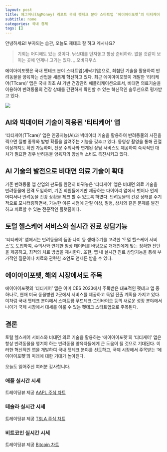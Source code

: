 ```yaml
---
layout: post
title: 애그머니(AgMoney) 리포트 국내 펫테크 분야 스타트업 ‘에이아이포펫’의 티티케어 앱, 반려동물 건강관리 혁신
subtitle: none
categories: 국내 경제
tags: []
---
```


안녕하세요! 부자되는 습관, 오늘도 제테크 잘 하고 계시나요?

> 기회는 어디에도 있는 것이다. 낚싯대를 던져놓고 항상 준비하라. 없을 것같이 보이는 곳에 언제나 고기는 있다. _ 오비디우스




에이아이포펫은 국내 펫테크 분야 스타트업(새싹기업)으로, 최첨단 기술을 활용하여 반려동물을 양육하는 산업을 새롭게 혁신하고 있다. 최근 에이아이포펫이 개발한 ‘티티케어(TTcare)’ 앱은 국내 최초 AI 기반 건강관리 애플리케이션으로서, 비대면 의료기술을 이용하여 반려동물의 건강 상태를 간편하게 확인할 수 있는 혁신적인 솔루션으로 평가받고 있다.



![](https://source.unsplash.com/800x450/?luxury)

##  AI와 빅데이터 기술이 적용된 ‘티티케어’ 앱

‘티티케어(TTcare)’ 앱은 인공지능(AI)과 빅데이터 기술을 활용하여 반려동물의 사진을 찍으면 질병 종류와 발병 확률을 알려주는 기능을 갖추고 있다. 동영상 촬영을 통해 관절 이상까지도 확인 가능하며, 전문 수의사와 연계된 상담 서비스도 제공하여 즉각적인 대처가 필요한 경우 반려동물 양육자의 양심적 소비도 촉진시키고 있다.

## AI 기술의 발전으로 비대면 의료 기술이 확대

기존 반려동물 앱 산업의 판도를 완전히 바꿔놓은 ‘티티케어’ 앱은 비대면 의료 기술을 반려동물에 전격 도입하여, 기존 회원들에게만 제공하는 다이어리 앱에서 벗어나 언제 어디서나 반려동물 건강 상황을 체크 할 수 있도록 하였다. 반려동물의 건강 상태를 주기적으로 모니터링하면서, 가능한 이른 시점에 관절 이상, 질병, 상처와 같은 문제를 발견하고 치료할 수 있는 전문적인 플랫폼이다.

## 토털 헬스케어 서비스와 실시간 진료 상담기능

‘티티케어’ 앱에서는 반려동물의 품종·나이 등 생애주기를 고려한 ‘토털 헬스케어 서비스’도 도입하여, 수의사와 연계한 임상 데이터를 바탕으로 개개인에게 맞는 정확한 진단을 제공하고, 최적의 치료 방법을 제시한다. 또한, 앱 내 실시간 진료 상담기능을 통해 부가적인 질문이나 치료와 관련한 조언도 언제든 받을 수 있다.

## 에이아이포펫, 해외 시장에서도 주목

에이아이포펫의 ‘티티케어’ 앱은 이미 CES 2023에서 주목받은 대표적인 펫테크 앱 중 하나로, 현재 미국 동물병원 2곳에서 서비스를 제공하고 독일 진출 계획을 가지고 있다. 이처럼 국내 펫테크 분야에서 스마트팜·푸드테크·그린바이오 등의 새로운 성장 분야에서 나아가 국제 시장에서 대세를 이룰 수 있는 펫테크 스타트업으로 주목된다.

## 결론

토털 헬스케어 서비스와 비대면 의료 기술을 활용하는 ‘에이아이포펫’의 ‘티티케어’ 앱은 항상 반려동물을 챙겨야 하는 반려동물 양육자들에게 큰 도움이 될 것으로 기대된다. 이러한 혁신적인 앱을 개발하여 국내 펫테크 분야를 선도하고, 국제 시장에서 주목받는 ‘에이아이포펫’의 미래에 대한 기대가 높아진다.

오늘도 읽어주신 여러분 감사합니다.

### 애플 실시간 시세


<!-- TradingView Widget BEGIN -->
<div class="tradingview-widget-container">
  <div id="tradingview_6a264"></div>
  <div class="tradingview-widget-copyright">트레이딩뷰 제공 <a href="https://kr.tradingview.com/symbols/NASDAQ-AAPL/" rel="noopener" target="_blank"><span class="blue-text">AAPL 주식 차트</span></a></div>
  <script type="text/javascript" src="https://s3.tradingview.com/tv.js"></script>
  <script type="text/javascript">
  new TradingView.widget(
  {
  "autosize": true,
  "symbol": "NASDAQ:AAPL",
  "interval": "D",
  "timezone": "Asia/Seoul",
  "theme": "light",
  "style": "1",
  "locale": "kr",
  "toolbar_bg": "#f1f3f6",
  "enable_publishing": false,
  "hide_top_toolbar": true,
  "hide_legend": true,
  "save_image": false,
  "container_id": "tradingview_6a264"
}
  );
  </script>
</div>
<!-- TradingView Widget END -->


### 테슬라 실시간 시세


<!-- TradingView Widget BEGIN -->
<div class="tradingview-widget-container">
  <div id="tradingview_39d77"></div>
  <div class="tradingview-widget-copyright">트레이딩뷰 제공 <a href="https://kr.tradingview.com/symbols/NASDAQ-TSLA/" rel="noopener" target="_blank"><span class="blue-text">TSLA 주식 차트</span></a></div>
  <script type="text/javascript" src="https://s3.tradingview.com/tv.js"></script>
  <script type="text/javascript">
  new TradingView.widget(
  {
  "autosize": true,
  "symbol": "NASDAQ:TSLA",
  "interval": "D",
  "timezone": "Asia/Seoul",
  "theme": "light",
  "style": "1",
  "locale": "kr",
  "toolbar_bg": "#f1f3f6",
  "enable_publishing": false,
  "hide_top_toolbar": true,
  "hide_legend": true,
  "save_image": false,
  "container_id": "tradingview_39d77"
}
  );
  </script>
</div>
<!-- TradingView Widget END -->


### 비트코인 실시간 시세


<!-- TradingView Widget BEGIN -->
<div class="tradingview-widget-container">
  <div id="tradingview_3f91e"></div>
  <div class="tradingview-widget-copyright">트레이딩뷰 제공 <a href="https://kr.tradingview.com/symbols/BTCUSD/?exchange=BITSTAMP" rel="noopener" target="_blank"><span class="blue-text">Bitcoin 차트</span></a></div>
  <script type="text/javascript" src="https://s3.tradingview.com/tv.js"></script>
  <script type="text/javascript">
  new TradingView.widget(
  {
  "autosize": true,
  "symbol": "BITSTAMP:BTCUSD",
  "interval": "D",
  "timezone": "Asia/Seoul",
  "theme": "light",
  "style": "1",
  "locale": "kr",
  "toolbar_bg": "#f1f3f6",
  "enable_publishing": false,
  "hide_top_toolbar": true,
  "hide_legend": true,
  "save_image": false,
  "container_id": "tradingview_3f91e"
}
  );
  </script>
</div>
<!-- TradingView Widget END -->

